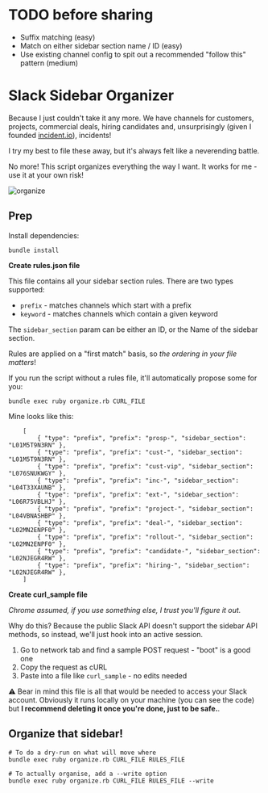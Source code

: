 # TODO before sharing

- Suffix matching (easy)
- Match on either sidebar section name / ID (easy)
- Use existing channel config to spit out a recommended "follow this" pattern (medium)

# Slack Sidebar Organizer

Because I just couldn't take it any more. We have channels for customers, projects, commercial deals, hiring candidates and, unsurprisingly (given I founded [incident.io](https://incident.io)), incidents!

I try my best to file these away, but it's always felt like a neverending battle.

No more! This script organizes everything the way I want. It works for me - use it at your own risk!

![organize](https://github.com/petehamilton/slack-sidebar-organiser/assets/510845/f414993e-d995-4a76-b6df-4895af6c3690)

## Prep

Install dependencies:

```
bundle install
```

**Create rules.json file**

This file contains all your sidebar section rules. There are two types supported:

- `prefix` - matches channels which start with a prefix
- `keyword` - matches channels which contain a given keyword

The `sidebar_section` param can be either an ID, or the Name of the sidebar section.

Rules are applied on a "first match" basis, so *the ordering in your file matters*!

If you run the script without a rules file, it'll automatically propose some for you:

    bundle exec ruby organize.rb CURL_FILE

Mine looks like this:

		[
			{ "type": "prefix", "prefix": "prosp-", "sidebar_section": "L01M5T9N3RN" },
			{ "type": "prefix", "prefix": "cust-", "sidebar_section": "L01M5T9N3RN" },
			{ "type": "prefix", "prefix": "cust-vip", "sidebar_section": "L076SNUKWGY" },
			{ "type": "prefix", "prefix": "inc-", "sidebar_section": "L04T33XAUNB" },
			{ "type": "prefix", "prefix": "ext-", "sidebar_section": "L06R75VBLHJ" },
			{ "type": "prefix", "prefix": "project-", "sidebar_section": "L04VBNASHBP" },
			{ "type": "prefix", "prefix": "deal-", "sidebar_section": "L02MN2ENPF0" },
			{ "type": "prefix", "prefix": "rollout-", "sidebar_section": "L02MN2ENPF0" },
			{ "type": "prefix", "prefix": "candidate-", "sidebar_section": "L02NJEGR4RW" },
			{ "type": "prefix", "prefix": "hiring-", "sidebar_section": "L02NJEGR4RW" },
		]

**Create curl_sample file**

_Chrome assumed, if you use something else, I trust you'll figure it out._

Why do this? Because the public Slack API doesn't support the sidebar API methods, so instead, we'll just hook into an active session.

1. Go to network tab and find a sample POST request - "boot" is a good one
2. Copy the request as cURL
3. Paste into a file like `curl_sample` - no edits needed

⚠️ Bear in mind this file is all that would be needed to access your Slack account. Obviously it runs locally on your machine (you can see the code) but **I recommend deleting it once you're done, just to be safe.**.

## Organize that sidebar!

```
# To do a dry-run on what will move where
bundle exec ruby organize.rb CURL_FILE RULES_FILE

# To actually organise, add a --write option
bundle exec ruby organize.rb CURL_FILE RULES_FILE --write
```
